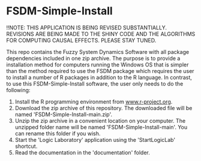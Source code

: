 # FSDM-Simple-Install

!!NOTE: THIS APPLICATION IS BEING REVISED SUBSTANTIALLY. REVISIONS ARE BEING MADE TO THE SHINY CODE AND THE ALGORITHMS FOR COMPUTING CAUSAL EFFECTS. PLEASE STAY TUNED.

This repo contains the Fuzzy System Dynamics Software with all package dependencies included in one zip archive. The purpose is to provide a installation method for computers running the Windows OS that is simpler than the method required to use the FSDM package which requires the user to install a number of R packages in addition to the R language. In contrast, to use this FSDM-Simple-Install software, the user only needs to do the following:
1. Install the R programming environment from www.r-project.org.
2. Download the zip archive of this repository. The downloaded file will be named 'FSDM-Simple-Install-main.zip'.
3. Unzip the zip archive in a convenient location on your computer. The unzipped folder name will be named 'FSDM-Simple-Install-main'. You can rename this folder if you wish.
4. Start the 'Logic Laboratory' application using the 'StartLogicLab' shortcut.
5. Read the documentation in the 'documentation' folder.

